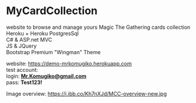 # MyCardCollection
website to browse and manage yours Magic The Gathering cards collection<br/>
Heroku + Heroku PostgresSql<br/>
C# & ASP.net MVC <br/>
JS & JQuery<br/>
Bootstrap Premium "Wingman" Theme<br/>

website: https://demo-mrkomugiko.herokuapp.com
<br/>
test account:<br/>
login: <b>Mr.Komugiko@gmail.com</b><br/>
pass: <b>Test123!</b><br/>

Image overview: https://i.ibb.co/Kh7nXJd/MCC-overview-new.jpg
